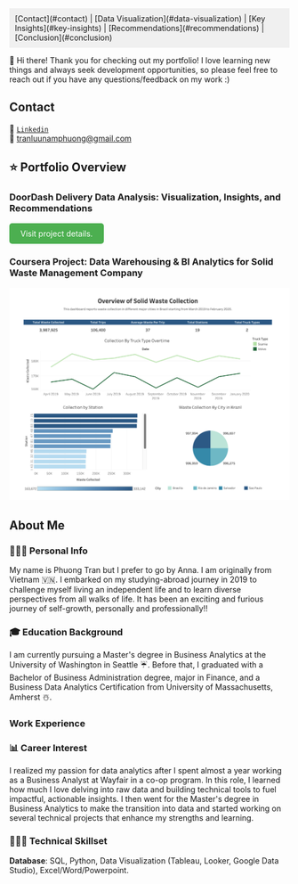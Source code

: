 <div style="background-color: #f0f0f0; padding: 10px;">
  [Contact](#contact) |
  [Data Visualization](#data-visualization) |
  [Key Insights](#key-insights) |
  [Recommendations](#recommendations) |
  [Conclusion](#conclusion)
</div>

👋 Hi there! Thank you for checking out my portfolio! I love learning new things and always seek development opportunities, so please feel free to reach out if you have any questions/feedback on my work :) 

## **Contact**
🔗 [`Linkedin`](https://www.linkedin.com/in/anna-phuong-tran/) \
📩 tranluunamphuong@gmail.com

## ⭐️ Portfolio Overview
### **DoorDash Delivery Data Analysis: Visualization, Insights, and Recommendations**

  
<a href="https://tlnphuong.github.io/doordash-delivery-data-analysis.html" style="background-color: #4CAF50; color: white; padding: 10px 20px; text-align: center; text-decoration: none; display: inline-block; border-radius: 5px;">Visit project details.</a> 

### **Coursera Project: Data Warehousing & BI Analytics for Solid Waste Management Company**

   ![plot](../Data-Warehousing-Project/Tableau-Dashboard.png)
  
## About Me
### 👩🏻‍🏫 Personal Info
My name is Phuong Tran but I prefer to go by Anna. I am originally from Vietnam 🇻🇳. I embarked on my studying-abroad journey in 2019 to challenge myself living an independent life and to learn diverse perspectives from all walks of life. It has been an exciting and furious journey of self-growth, personally and professionally!!

### 🎓 Education Background
I am currently pursuing a Master's degree in Business Analytics at the University of Washington in Seattle ☔️. Before that, I graduated with a Bachelor of Business Administration degree, major in Finance, and a Business Data Analytics Certification from University of Massachusetts, Amherst ☃️.

### Work Experience

### 📊 Career Interest
I realized my passion for data analytics after I spent almost a year working as a Business Analyst at Wayfair in a co-op program. In this role, I learned how much I love delving into raw data and building technical tools to fuel impactful, actionable insights. I then went for the Master's degree in Business Analytics to make the transition into data and started working on several technical projects that enhance my strengths and learning.

### 👩🏻‍💻 Technical Skillset
**Database**:
 SQL, Python, Data Visualization (Tableau, Looker, Google Data Studio), Excel/Word/Powerpoint.







